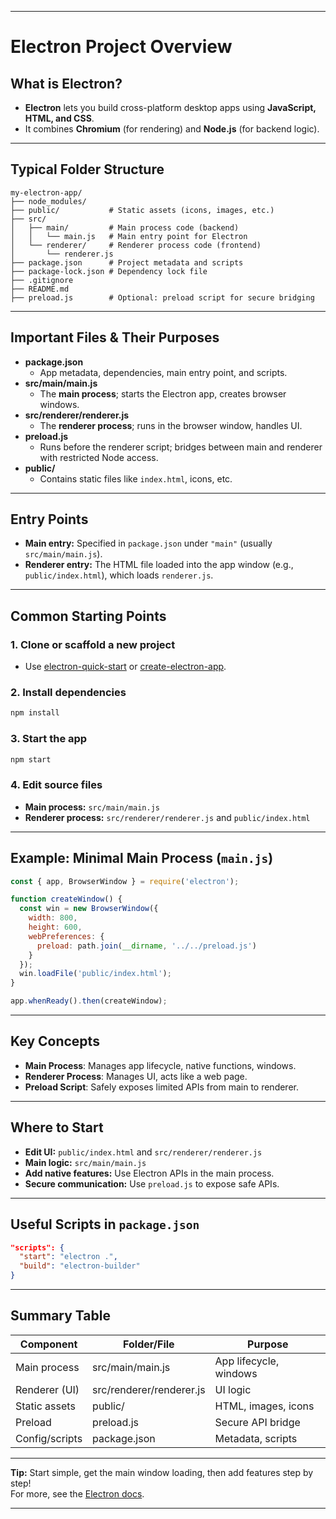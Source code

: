 
---

# Electron Project Overview

## What is Electron?
- **Electron** lets you build cross-platform desktop apps using **JavaScript, HTML, and CSS**.
- It combines **Chromium** (for rendering) and **Node.js** (for backend logic).

---

## Typical Folder Structure

```
my-electron-app/
├── node_modules/
├── public/           # Static assets (icons, images, etc.)
├── src/
│   ├── main/         # Main process code (backend)
│   │   └── main.js   # Main entry point for Electron
│   └── renderer/     # Renderer process code (frontend)
│       └── renderer.js
├── package.json      # Project metadata and scripts
├── package-lock.json # Dependency lock file
├── .gitignore
├── README.md
├── preload.js        # Optional: preload script for secure bridging
```

---

## Important Files & Their Purposes

- **package.json**
  - App metadata, dependencies, main entry point, and scripts.
- **src/main/main.js**
  - The **main process**; starts the Electron app, creates browser windows.
- **src/renderer/renderer.js**
  - The **renderer process**; runs in the browser window, handles UI.
- **preload.js**
  - Runs before the renderer script; bridges between main and renderer with restricted Node access.
- **public/**
  - Contains static files like `index.html`, icons, etc.

---

## Entry Points

- **Main entry:** Specified in `package.json` under `"main"` (usually `src/main/main.js`).
- **Renderer entry:** The HTML file loaded into the app window (e.g., `public/index.html`), which loads `renderer.js`.

---

## Common Starting Points

### 1. Clone or scaffold a new project
- Use [electron-quick-start](https://github.com/electron/electron-quick-start) or [create-electron-app](https://www.npmjs.com/package/create-electron-app).

### 2. Install dependencies
```sh
npm install
```

### 3. Start the app
```sh
npm start
```

### 4. Edit source files
- **Main process:** `src/main/main.js`
- **Renderer process:** `src/renderer/renderer.js` and `public/index.html`

---

## Example: Minimal Main Process (`main.js`)

```js
const { app, BrowserWindow } = require('electron');

function createWindow() {
  const win = new BrowserWindow({
    width: 800,
    height: 600,
    webPreferences: {
      preload: path.join(__dirname, '../../preload.js')
    }
  });
  win.loadFile('public/index.html');
}

app.whenReady().then(createWindow);
```

---

## Key Concepts

- **Main Process**: Manages app lifecycle, native functions, windows.
- **Renderer Process**: Manages UI, acts like a web page.
- **Preload Script**: Safely exposes limited APIs from main to renderer.

---

## Where to Start

- **Edit UI:** `public/index.html` and `src/renderer/renderer.js`
- **Main logic:** `src/main/main.js`
- **Add native features:** Use Electron APIs in the main process.
- **Secure communication:** Use `preload.js` to expose safe APIs.

---

## Useful Scripts in `package.json`

```json
"scripts": {
  "start": "electron .",
  "build": "electron-builder"
}
```

---

## Summary Table

| Component      | Folder/File                | Purpose                   |
| -------------- | ------------------------- | ------------------------- |
| Main process   | src/main/main.js           | App lifecycle, windows    |
| Renderer (UI)  | src/renderer/renderer.js   | UI logic                  |
| Static assets  | public/                    | HTML, images, icons       |
| Preload        | preload.js                 | Secure API bridge         |
| Config/scripts | package.json               | Metadata, scripts         |

---

**Tip:** Start simple, get the main window loading, then add features step by step!  
For more, see the [Electron docs](https://www.electronjs.org/docs/latest/).

---
